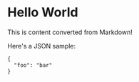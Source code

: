 # Hello World

This is content converted from Markdown!

Here's a JSON sample:

```
{
  "foo": "bar"
}
```
